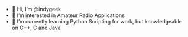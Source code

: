 - 👋 Hi, I’m @indygeek
- 👀 I’m interested in Amateur Radio Applications
- 🌱 I’m currently learning Python Scripting for work, but knowledgeable on C++, C and Java

<!---
indygeek/indygeek is a ✨ special ✨ repository because its `README.md` (this file) appears on your GitHub profile.
You can click the Preview link to take a look at your changes.
--->
